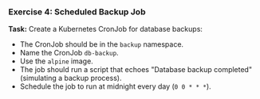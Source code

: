 ### Exercise 4: Scheduled Backup Job

**Task:**
Create a Kubernetes CronJob for database backups:

- The CronJob should be in the `backup` namespace.
- Name the CronJob `db-backup`.
- Use the `alpine` image.
- The job should run a script that echoes "Database backup completed" (simulating a backup process).
- Schedule the job to run at midnight every day (`0 0 * * *`).
